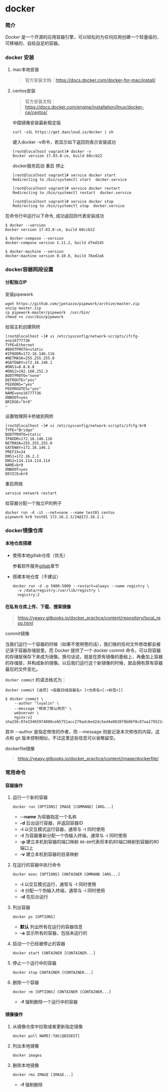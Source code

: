 # docker

### 简介

*Docker* 是一个开源的应用容器引擎，可以轻松的为任何应用创建一个轻量级的、可移植的、自给自足的容器。

### docker 安装

1. mac本地安装

   > 官方安装文档：https://docs.docker.com/docker-for-mac/install/

2. centos安装

   > 官方安装文档：https://docs.docker.com/engine/installation/linux/docker-ce/centos/

   中国镜像安装最新稳定版

   ```Shell
   curl -sSL https://get.daocloud.io/docker | sh
   ```

   键入docker -v命令，若显示如下返回则表示安装成功

   ```shell
   [root@localhost vagrant]# docker -v
   Docker version 17.03.0-ce, build 60ccb22
   ```

   docker服务启动 重启 停止

   ```Shell
   [root@localhost vagrant]# service docker start
   Redirecting to /bin/systemctl start  docker.service

   [root@localhost vagrant]# service docker restart
   Redirecting to /bin/systemctl restart  docker.service

   [root@localhost vagrant]# service docker stop
   Redirecting to /bin/systemctl stop  docker.service
   ```


  在命令行中运行以下命令, 成功返回则代表安装成功

  ```shell
  $ docker --version
  Docker version 17.03.0-ce, build 60ccb22

  $ docker-compose --version
  docker-compose version 1.11.2, build dfed245

  $ docker-machine --version
  docker-machine version 0.10.0, build 76ed2a6
  ```

### docker容器网段设置

#### 分配独立IP

安装pipework

```Shell
wget https://github.com/jpetazzo/pipework/archive/master.zip
unzip master.zip
cp pipework-master/pipework  /usr/bin/
chmod +x /usr/bin/pipework
```

给宿主机创建网桥

```shell
[root@localhost ~]# vi /etc/sysconfig/network-scripts/ifcfg-eno16777736
TYPE=Ethernet
#BOOTPROTO=static
#IPADDR=172.16.146.116
#NETMASK=255.255.255.0
#GATEWAY=172.16.146.1
#DNS1=8.8.8.8
#DNS2=192.168.252.3
BOOTPROTO="none"
DEFROUTE="yes"
PEERDNS="yes"
PEERROUTES="yes"
NAME=eno16777736
ONBOOT=yes
BRIDGE="br0"
~
```

设置物理网卡桥接到网桥

```shell
[root@localhost ~]# vi /etc/sysconfig/network-scripts/ifcfg-br0
TYPE="Bridge"
BOOTPROTO=static
IPADDR=172.16.146.116
NETMASK=255.255.255.0
GATEWAY=172.16.146.1
PREFIX=24
DNS1=172.16.2.2
DNS2=114.114.114.114
NAME=br0
ONBOOT=yes
DEVICE=br0
```

重启网络  

```shell
service network restart
```

给容器分配一个独立IP的例子  

```shell
docker run -d -it --net=none --name test01 centos
pipework br0 test01 172.16.2.3/24@172.16.2.1
```

### docker镜像仓库

#### 本地仓库搭建

* 使用本地gitlab仓库（优先）

  参看软件服务[gitlab](/build/gitlab.md)章节

* 搭建本地仓库（不建议）

  ```
  docker run -d -p 5000:5000 --restart=always --name registry \
    -v /data/registry:/var/lib/registry \
    registry:2
  ```

#### 在私有仓库上传、下载、搜索镜像

> https://yeasy.gitbooks.io/docker_practice/content/repository/local_repo.html

commit镜像

当我们运行一个容器的时候（如果不使用卷的话），我们做的任何文件修改都会被记录于容器存储层里。而 Docker 提供了一个 docker commit 命令，可以将容器的存储层保存下来成为镜像。换句话说，就是在原有镜像的基础上，再叠加上容器的存储层，并构成新的镜像。以后我们运行这个新镜像的时候，就会拥有原有容器最后的文件变化。

`docker commit` 的语法格式为：

    docker commit [选项] <容器ID或容器名> [<仓库名>[:<标签>]]

    $ docker commit \
        --author "lvyalin" \
        --message "修改了默认网页" \
        webserver \
        nginx:v2
    sha256:07e33465974800ce65751acc279adc6ed2dc5ed4e0838f8b86f0c87aa1795214

其中 --author 是指定修改的作者，而 --message 则是记录本次修改的内容。这点和 git 版本控制相似，不过这里这些信息可以省略留空。

dockerfile镜像

>https://yeasy.gitbooks.io/docker_practice/content/image/dockerfile/

### 常用命令

#### 容器操作

1. 运行一个新的容器

   ```
   docker run [OPTIONS] IMAGE [COMMAND] [ARG...]
   ```

   - **--name** 为容器指定一个名称
   - **-d** 后台运行容器，并返回容器ID
   - **-i** 以交互模式运行容器，通常与 -t 同时使用
   - **-t** 为容器重新分配一个伪输入终端，通常与 -i 同时使用
   - **-p** 建立本机到容器的端口映射 `80:80`代表将本机80端口映射到容器的80端口上
   - **-v** 建立本机到容器的目录映射

2. 在运行的容器中执行命令

   ```
   docker exec [OPTIONS] CONTAINER COMMAND [ARG...]
   ```

   - **-i** 以交互模式运行，通常与 -t 同时使用
   - **-t** 分配一个伪输入终端，通常与 -i 同时使用
   - **-d** 在后台运行

3. 列出容器

   ```
   docker ps [OPTIONS]
   ```

   - **默认** 列出所有在运行的容器信息
   - **-a** 显示所有的容器，包括未运行的  

4. 启动一个已经被停止的容器

   ```
   docker start CONTAINER [CONTAINER...]
   ```

5. 停止一个运行中的容器

   ```
   docker stop CONTAINER [CONTAINER...]
   ```

6. 删除一个容器

   ```
   docker rm [OPTIONS] CONTAINER [CONTAINER...]
   ```

   * **-f** 强制删除一个运行中的容器

#### 镜像操作

1. 从镜像仓库中拉取或者更新指定镜像

   ```
   docker pull NAME[:TAG|@DIGEST]
   ```

2. 列出本地镜像

   ```
   docker images
   ```

3. 删除本地镜像

   ```
   docker rmi IMAGE [IMAGE...]
   ```

   * **-f** 强制删除